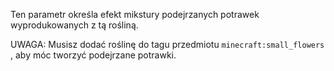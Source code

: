 Ten parametr określa efekt mikstury podejrzanych potrawek wyprodukowanych z tą rośliną.

UWAGA: Musisz dodać roślinę do tagu przedmiotu `minecraft:small_flowers` , aby móc tworzyć podejrzane potrawki.